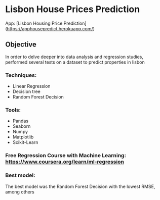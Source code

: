 # Lisbon House Prices Prediction

App: [Lisbon Housing Price Prediction] (https://apphousepredict.herokuapp.com/)

## Objective

In order to delve deeper into data analysis and regression studies,
performed several tests on a dataset to predict properties in lisbon

### Techniques:
- Linear Regression
- Decision tree
- Random Forest Decision

### Tools:
- Pandas
- Seaborn
- Numpy
- Matplotlib
- Scikit-Learn

### Free Regression Course with Machine Learning: https://www.coursera.org/learn/ml-regression

### Best model:
The best model was the Random Forest Decision with the lowest RMSE, among others
